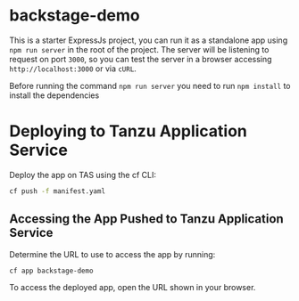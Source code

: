 # backstage-demo

This is a starter ExpressJs project, you can run it as a standalone
app using `npm run server` in the root of the project.
The server will be listening to request on port `3000`,
so you can test the server in a browser accessing `http://localhost:3000` or via `cURL`.

Before running the command `npm run server` you need to run `npm install` to
install the dependencies
# Deploying to Tanzu Application Service

Deploy the app on TAS using the cf CLI:

```bash
cf push -f manifest.yaml
```

## Accessing the App Pushed to Tanzu Application Service

Determine the URL to use to access the app by running:

```
cf app backstage-demo
```

To access the deployed app, open the URL shown in your browser.
